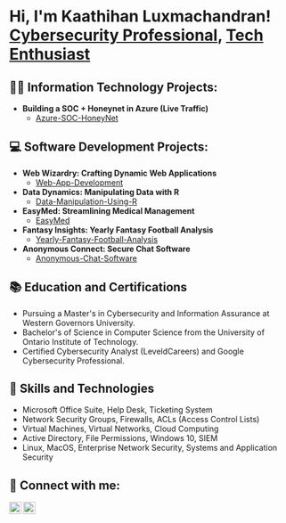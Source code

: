 <h1>Hi, I'm Kaathihan Luxmachandran! <br/><a href="http://github.com/kaathihan">Cybersecurity Professional</a>, <a href="https://www.linkedin.com/in/kaathihan/">Tech Enthusiast</a></h1>

<h2>👨‍💻 Information Technology Projects:</h2>

- <b>Building a SOC + Honeynet in Azure (Live Traffic)</b>
  - [Azure-SOC-HoneyNet](https://github.com/Kaathihan/Azure-SOC-HoneyNet/)

<h2>💻 Software Development Projects:</h2>

- <b>Web Wizardry: Crafting Dynamic Web Applications</b>
  - [Web-App-Development](https://github.com/Kaathihan/Web-App-Development)
- <b>Data Dynamics: Manipulating Data with R</b>
  - [Data-Manipulation-Using-R](https://github.com/Kaathihan/Data-Manipulation-Using-R)
- <b>EasyMed: Streamlining Medical Management</b>
  - [EasyMed](https://github.com/Kaathihan/EasyMed)
- <b>Fantasy Insights: Yearly Fantasy Football Analysis</b>
  - [Yearly-Fantasy-Football-Analysis](https://github.com/Kaathihan/Yearly-Fantasy-Football-Analysis)
- <b>Anonymous Connect: Secure Chat Software</b>
  - [Anonymous-Chat-Software](https://github.com/Kaathihan/Anonymous-Chat-Software)
<h2>📚 Education and Certifications</h2>

- Pursuing a Master's in Cybersecurity and Information Assurance at Western Governors University.
- Bachelor's of Science in Computer Science from the University of Ontario Institute of Technology.
- Certified Cybersecurity Analyst (LeveldCareers) and Google Cybersecurity Professional.

<h2>🔧 Skills and Technologies</h2>

- Microsoft Office Suite, Help Desk, Ticketing System
- Network Security Groups, Firewalls, ACLs (Access Control Lists)
- Virtual Machines, Virtual Networks, Cloud Computing
- Active Directory, File Permissions, Windows 10, SIEM
- Linux, MacOS, Enterprise Network Security, Systems and Application Security

<h2> 🤳 Connect with me:</h2>

[<img align="left" alt="Kaathihan Luxmachandran | LinkedIn" width="22px" src="https://cdn.jsdelivr.net/npm/simple-icons@v3/icons/linkedin.svg" />][linkedin]
[<img align="left" alt="Kaathihan Luxmachandran | GitHub" width="22px" src="https://cdn.jsdelivr.net/npm/simple-icons@v3/icons/github.svg" />][github]

[linkedin]: https://www.linkedin.com/in/kaathihan/
[github]: http://github.com/kaathihan

<!--
**kaathihan/kaathihan** is a ✨ _special_ ✨ repository because its `README.md` (this file) appears on your GitHub profile.

Here are some ideas to get you started:

- 🔭 I’m currently working on enhancing my cybersecurity skills.
- 🌱 I’m currently learning advanced network security techniques.
- 👯 I’m looking to collaborate on cybersecurity projects.
- 🤔 I’m looking for help with expanding my professional network.
- 💬 Ask me about my experience in real estate data security.
- 📫 How to reach me: Kaathihan.Lux@gmail.com
- 😄 Pronouns: He/Him
- ⚡ Fun fact: I have a background in real estate investment management.
-->
